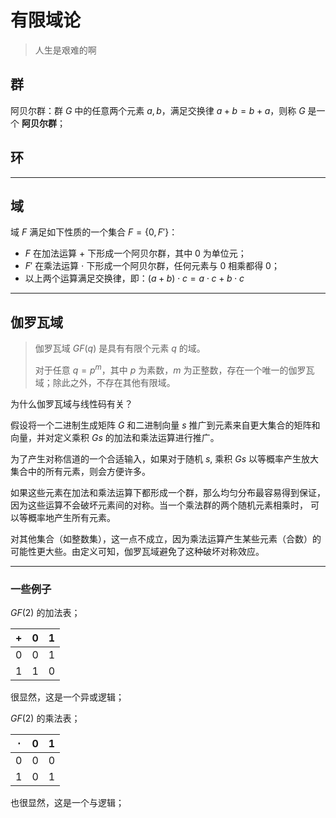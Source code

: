 # 有限域论

[annotation]: [id] (41d00ef7-1c93-4769-ae51-0db6543ff448)
[annotation]: [status] (public)
[annotation]: [create_time] (2021-10-07 21:21:44)
[annotation]: [category] (读书笔记)
[annotation]: [tags] ()
[annotation]: [comments] (true)
[annotation]: [url] (http://blog.ccyg.studio/article/41d00ef7-1c93-4769-ae51-0db6543ff448)


> 人生是艰难的啊

## 群

阿贝尔群：群 $G$ 中的任意两个元素 $a, b$，满足交换律 $a + b = b + a$，则称 $G$ 是一个 **阿贝尔群**；

## 环

---

## 域

域 $F$ 满足如下性质的一个集合 $F = \{0, F'\}$：

- $F$ 在加法运算 $+$ 下形成一个阿贝尔群，其中 $0$ 为单位元；
- $F'$ 在乘法运算 $\cdot$ 下形成一个阿贝尔群，任何元素与 $0$ 相乘都得 $0$；
- 以上两个运算满足交换律，即：$(a + b) \cdot c = a \cdot c + b \cdot c$

---

## 伽罗瓦域

> 伽罗瓦域 $GF(q)$ 是具有有限个元素 $q$ 的域。
> 
> 对于任意 $q = p^m$，其中 $p$ 为素数，$m$ 为正整数，存在一个唯一的伽罗瓦域；除此之外，不存在其他有限域。

为什么伽罗瓦域与线性码有关？

假设将一个二进制生成矩阵 $G$ 和二进制向量 $s$ 推广到元素来自更大集合的矩阵和向量，并对定义乘积 $Gs$ 的加法和乘法运算进行推广。

为了产生对称信道的一个合适输入，如果对于随机 $s$, 乘积 $Gs$ 以等概率产生放大集合中的所有元素，则会方便许多。

如果这些元素在加法和乘法运算下都形成一个群，那么均匀分布最容易得到保证，因为这些运算不会破坏元素间的对称。当一个乘法群的两个随机元素相乘时， 可以等概率地产生所有元素。

对其他集合（如整数集），这一点不成立，因为乘法运算产生某些元素（合数）的可能性更大些。由定义可知，伽罗瓦域避免了这种破坏对称效应。

---

### 一些例子

$GF(2)$ 的加法表；

| $+$ | 0   | 1   |
| --- | --- | --- |
| 0   | 0   | 1   |
| 1   | 1   | 0   |

很显然，这是一个异或逻辑；

$GF(2)$ 的乘法表；

| $\cdot$ | 0   | 1   |
| --- | --- | --- |
| 0   | 0   | 0   |
| 1   | 0   | 1   |

也很显然，这是一个与逻辑；
